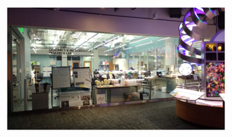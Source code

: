 ![Image of Genomics and Microbiology Research Lab at the NC Museum of Natural Sciences](https://github.com/mbarrier/markdown-portfolio/blob/add-images-links/IMG_20170215_103739745.jpg)
